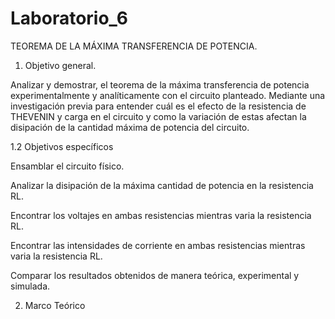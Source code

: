 # Laboratorio_6

TEOREMA DE LA MÁXIMA TRANSFERENCIA DE POTENCIA.

1. Objetivo general.

Analizar y demostrar, el teorema de la máxima transferencia de potencia experimentalmente y analíticamente con el circuito planteado. Mediante una investigación previa para entender cuál es el efecto de la resistencia de THEVENIN y carga en el circuito y como la variación de estas afectan la disipación de la cantidad máxima de potencia del circuito.

1.2 Objetivos específicos

Ensamblar el circuito físico.

Analizar la disipación de la máxima cantidad de potencia en la resistencia RL.

Encontrar los voltajes en ambas resistencias mientras varia la resistencia RL.

Encontrar las intensidades de corriente en ambas resistencias mientras varia la resistencia RL.

Comparar los resultados obtenidos de manera teórica, experimental y simulada.

2. Marco Teórico 
